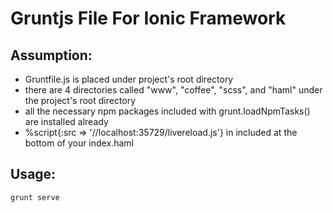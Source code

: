 # Gruntjs File For Ionic Framework

## Assumption:
- Gruntfile.js is placed under project's root directory
- there are 4 directories called "www", "coffee", "scss", and "haml" under the project's root directory
- all the necessary npm packages included with grunt.loadNpmTasks() are installed already
- %script{:src => '//localhost:35729/livereload.js'} in included at the bottom of your index.haml

## Usage:

````
grunt serve
````
